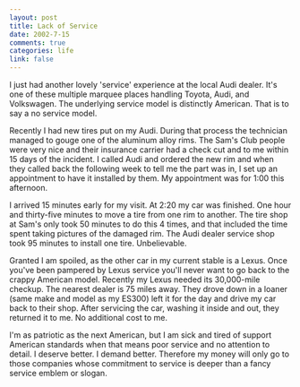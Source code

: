 ```yaml
--- 
layout: post
title: Lack of Service
date: 2002-7-15
comments: true
categories: life
link: false
---
```

I just had another lovely 'service' experience at the local Audi dealer. It's one of these multiple marquee places handling Toyota, Audi, and Volkswagen. The underlying service model is distinctly American. That is to say a no service model.

Recently I had new tires put on my Audi. During that process the technician managed to gouge one of the aluminum alloy rims. The Sam's Club people were very nice and their insurance carrier had a check cut and to me within 15 days of the incident. I called Audi and ordered the new rim and when they called back the following week to tell me the part was in, I set up an appointment to have it installed by them. My appointment was for 1:00 this afternoon.

I arrived 15 minutes early for my visit. At 2:20 my car was finished. One hour and thirty-five minutes to move a tire from one rim to another. The tire shop at Sam's only took 50 minutes to do this 4 times, and that included the time spent taking pictures of the damaged rim. The Audi dealer service shop took 95 minutes to install one tire. Unbelievable.

Granted I am spoiled, as the other car in my current stable is a Lexus. Once you've been pampered by Lexus service you'll never want to go back to the crappy American model. Recently my Lexus needed its 30,000-mile checkup. The nearest dealer is 75 miles away. They drove down in a loaner (same make and model as my ES300) left it for the day and drive my car back to their shop. After servicing the car, washing it inside and out, they returned it to me. No additional cost to me.

I'm as patriotic as the next American, but I am sick and tired of support American standards when that means poor service and no attention to detail. I deserve better. I demand better. Therefore my money will only go to those companies whose commitment to service is deeper than a fancy service emblem or slogan.
